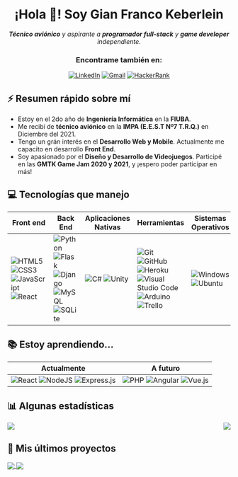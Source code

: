 <div align='center'>
  
# ¡Hola 👋! Soy Gian Franco Keberlein
***Técnico aviónico** y aspirante a **programador full-stack** y **game developer** independiente*.
### **Encontrame también en**:
[![LinkedIn](https://img.shields.io/badge/linkedin-%230077B5.svg?style=for-the-badge&logo=linkedin&logoColor=white)](https://www.linkedin.com/in/giankeberlein/)
[![Gmail](https://img.shields.io/badge/Gmail-D14836?style=for-the-badge&logo=gmail&logoColor=white)](mailto:giankeberlein@gmail.com)
[![HackerRank](https://img.shields.io/badge/-Hackerrank-2EC866?style=for-the-badge&logo=HackerRank&logoColor=white)](https://www.hackerrank.com/giankeberlein)

</div>

## ⚡ Resumen rápido sobre mí

- Estoy en el 2do año de **Ingeniería Informática** en la **FIUBA**.
- Me recibí de **técnico aviónico** en la **IMPA (E.E.S.T Nº7 T.R.Q.)** en Diciembre del 2021.
- Tengo un grán interés en el **Desarrollo Web y Mobile**. Actualmente me capacito en desarrollo **Front End**.
- Soy apasionado por el **Diseño y Desarrollo de Videojuegos**. Participé en las **GMTK Game Jam 2020 y 2021**, y ¡espero poder participar en más!

## 💻 Tecnologías que manejo

|Front end|Back End|Aplicaciones Nativas|Herramientas|Sistemas Operativos
|---|---|---|---|---|
|![HTML5](https://img.shields.io/badge/html5-%23E34F26.svg?style=for-the-badge&logo=html5&logoColor=white) ![CSS3](https://img.shields.io/badge/css3-%231572B6.svg?style=for-the-badge&logo=css3&logoColor=white) ![JavaScript](https://img.shields.io/badge/javascript-%23323330.svg?style=for-the-badge&logo=javascript&logoColor=%23F7DF1E) ![React](https://img.shields.io/badge/react%20(básico)-%2320232a.svg?style=for-the-badge&logo=react&logoColor=%2361DAFB)|![Python](https://img.shields.io/badge/python-3670A0?style=for-the-badge&logo=python&logoColor=ffdd54) ![Flask](https://img.shields.io/badge/flask-%23000.svg?style=for-the-badge&logo=flask&logoColor=white) ![Django](https://img.shields.io/badge/django%20(básico)-%23092E20.svg?style=for-the-badge&logo=django&logoColor=white) ![MySQL](https://img.shields.io/badge/mysql-%2300f.svg?style=for-the-badge&logo=mysql&logoColor=white) ![SQLite](https://img.shields.io/badge/sqlite-%2307405e.svg?style=for-the-badge&logo=sqlite&logoColor=white)|![C#](https://img.shields.io/badge/c%23-%23239120.svg?style=for-the-badge&logo=c-sharp&logoColor=white) ![Unity](https://img.shields.io/badge/unity-%23000000.svg?style=for-the-badge&logo=unity&logoColor=white)|![Git](https://img.shields.io/badge/git-%23F05033.svg?style=for-the-badge&logo=git&logoColor=white) ![GitHub](https://img.shields.io/badge/github-%23121011.svg?style=for-the-badge&logo=github&logoColor=white) ![Heroku](https://img.shields.io/badge/heroku-%23430098.svg?style=for-the-badge&logo=heroku&logoColor=white) ![Visual Studio Code](https://img.shields.io/badge/Visual%20Studio%20Code-0078d7.svg?style=for-the-badge&logo=visual-studio-code&logoColor=white) ![Arduino](https://img.shields.io/badge/-Arduino-00979D?style=for-the-badge&logo=Arduino&logoColor=white) ![Trello](https://img.shields.io/badge/Trello-%23026AA7.svg?style=for-the-badge&logo=Trello&logoColor=white)|![Windows](https://img.shields.io/badge/Windows-0078D6?style=for-the-badge&logo=windows&logoColor=white) ![Ubuntu](https://img.shields.io/badge/Ubuntu-E95420?style=for-the-badge&logo=ubuntu&logoColor=white)

## 📚 Estoy aprendiendo...

|Actualmente|A futuro|
|---|---|
|![React](https://img.shields.io/badge/react-%2320232a.svg?style=for-the-badge&logo=react&logoColor=%2361DAFB) ![NodeJS](https://img.shields.io/badge/node.js-6DA55F?style=for-the-badge&logo=node.js&logoColor=white) ![Express.js](https://img.shields.io/badge/express.js-%23404d59.svg?style=for-the-badge&logo=express&logoColor=%2361DAFB)|![PHP](https://img.shields.io/badge/php-%23777BB4.svg?style=for-the-badge&logo=php&logoColor=white) ![Angular](https://img.shields.io/badge/angular-%23DD0031.svg?style=for-the-badge&logo=angular&logoColor=white) ![Vue.js](https://img.shields.io/badge/vuejs-%2335495e.svg?style=for-the-badge&logo=vuedotjs&logoColor=%234FC08D)

## 📊 Algunas estadísticas

<a href="https://github.com/anuraghazra/github-readme-stats">
  <img align="center" src="https://github-readme-stats.vercel.app/api?username=GianK128&theme=material-palenight&show_icons=true" />
</a>
<a href="https://github.com/anuraghazra/github-readme-stats">
  <img align="right" src="https://github-readme-stats.vercel.app/api/top-langs/?username=GianK128&langs_count=4&layout=compact&theme=material-palenight" />
</a>

## 📌 Mis últimos proyectos

<a href="https://github.com/GianK128/Flask-To-Do-List">
  <img align="center" src="https://github-readme-stats.vercel.app/api/pin/?username=GianK128&repo=Flask-To-Do-List&theme=material-palenight" />
</a>
<a href="https://github.com/GianK128/silla_cdp">
  <img align="center" src="https://github-readme-stats.vercel.app/api/pin/?username=GianK128&repo=silla_cdp&theme=material-palenight" />
</a>
